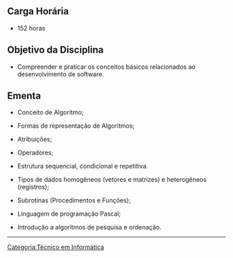 ## Carga Horária

- 152 horas

## Objetivo da Disciplina

- Compreender e praticar os conceitos básicos relacionados ao desenvolvimento de software.

## Ementa

- Conceito de Algoritmo;
- Formas de representação de Algoritmos;
- Atribuições;
- Operadores;
- Estrutura sequencial, condicional e repetitiva.
- Tipos de dados homogêneos (vetores e matrizes) e heterogêneos (registros);
- Subrotinas (Procedimentos e Funções);
- Linguagem de programação Pascal;
- Introdução a algoritmos de pesquisa e ordenação.

------------------------------------------------------------------------

<a href="Categoria:Técnico_em_Informática" class="wikilink" title="Categoria:Técnico em Informática">Categoria:Técnico em Informática</a>
